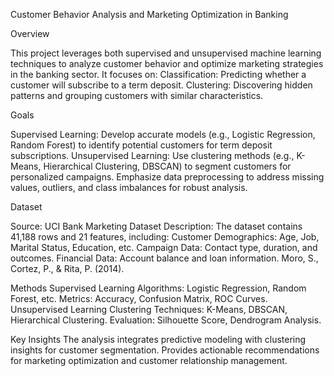 Customer Behavior Analysis and Marketing Optimization in Banking

Overview

This project leverages both supervised and unsupervised machine learning techniques to analyze customer behavior and optimize marketing strategies in the banking sector. It focuses on:
Classification: Predicting whether a customer will subscribe to a term deposit.
Clustering: Discovering hidden patterns and grouping customers with similar characteristics.

Goals

Supervised Learning: Develop accurate models (e.g., Logistic Regression, Random Forest) to identify potential customers for term deposit subscriptions.
Unsupervised Learning: Use clustering methods (e.g., K-Means, Hierarchical Clustering, DBSCAN) to segment customers for personalized campaigns.
Emphasize data preprocessing to address missing values, outliers, and class imbalances for robust analysis.

Dataset

Source: UCI Bank Marketing Dataset
Description: The dataset contains 41,188 rows and 21 features, including:
Customer Demographics: Age, Job, Marital Status, Education, etc.
Campaign Data: Contact type, duration, and outcomes.
Financial Data: Account balance and loan information.
Moro, S., Cortez, P., & Rita, P. (2014).

Methods
Supervised Learning
Algorithms: Logistic Regression, Random Forest, etc.
Metrics: Accuracy, Confusion Matrix, ROC Curves.
Unsupervised Learning
Clustering Techniques: K-Means, DBSCAN, Hierarchical Clustering.
Evaluation: Silhouette Score, Dendrogram Analysis.

Key Insights
The analysis integrates predictive modeling with clustering insights for customer segmentation.
Provides actionable recommendations for marketing optimization and customer relationship management.
